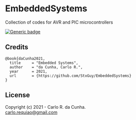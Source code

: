 # EmbeddedSystems
Collection of codes for AVR and PIC microcontrollers


[![Generic badge](https://img.shields.io/badge/GitHub-StxGuy/EmbeddedSystems-<COLOR>.svg)](https://github.com/StxGuy/EmbeddedSystems)


## Credits
        
    @book{daCunha2021,
      title     = "Embedded Systems",
      author    = "da Cunha, Carlo R.",
      year      = 2021,
      url       = {https://github.com/StxGuy/EmbeddedSystems}
    }        
        
## License

Copyright (c) 2021 - Carlo R. da Cunha. \
<carlo.requiao@gmail.com>

